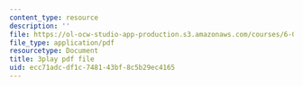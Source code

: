 ```yaml
---
content_type: resource
description: ''
file: https://ol-ocw-studio-app-production.s3.amazonaws.com/courses/6-02-introduction-to-eecs-ii-digital-communication-systems-fall-2012/ecc71adcdf1c748143bf8c5b29ec4165_POetF9rX7Zw.pdf
file_type: application/pdf
resourcetype: Document
title: 3play pdf file
uid: ecc71adc-df1c-7481-43bf-8c5b29ec4165
---
```

